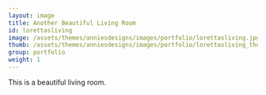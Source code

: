 ```yaml
---
layout: image
title: Another Beautiful Living Room
id: lorettasliving
image: /assets/themes/anniesdesigns/images/portfolio/lorettasliving.jpg
thumb: /assets/themes/anniesdesigns/images/portfolio/lorettasliving_thumb.jpg
group: portfolio
weight: 1
---
```

This is a beautiful living room.